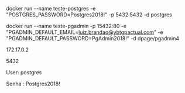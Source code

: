 




docker run --name teste-postgres -e "POSTGRES_PASSWORD=Postgres2018!" -p 5432:5432 -d postgres

 

docker run --name teste-pgadmin  -p 15432:80 -e "PGADMIN_DEFAULT_EMAIL=luiz.brandao@ybtgpactual.com" -e "PGADMIN_DEFAULT_PASSWORD=PgAdmin2018!" -d dpage/pgadmin4

 

 

172.17.0.2

5432

User: postgres

Senha : Postgres2018!